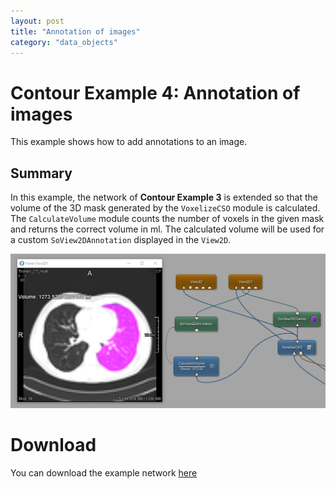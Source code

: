 ```yaml
---
layout: post
title: "Annotation of images"
category: "data_objects"
---
```


# Contour Example 4: Annotation of images
This example shows how to add annotations to an image.

## Summary
In this example, the network of **Contour Example 3** is extended so that the volume of the 3D mask generated by the `VoxelizeCSO` module is calculated. The `CalculateVolume` module counts the number of voxels in the given mask and returns the correct volume in ml. The calculated volume will be used for a custom `SoView2DAnnotation` displayed in the `View2D`. 

![Screenshot](/examples/data_objects/contours/example4/image.png)

# Download
You can download the example network [here](/examples/data_objects/contours/example4/ContourExample4.mlab)
